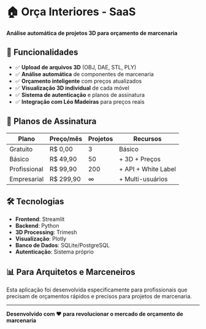 # 🏠 Orça Interiores - SaaS

**Análise automática de projetos 3D para orçamento de marcenaria**

## 🚀 Funcionalidades

- ✅ **Upload de arquivos 3D** (OBJ, DAE, STL, PLY)
- ✅ **Análise automática** de componentes de marcenaria
- ✅ **Orçamento inteligente** com preços atualizados
- ✅ **Visualização 3D individual** de cada móvel
- ✅ **Sistema de autenticação** e planos de assinatura
- ✅ **Integração com Léo Madeiras** para preços reais

## 💎 Planos de Assinatura

| Plano | Preço/mês | Projetos | Recursos |
|-------|-----------|----------|----------|
| Gratuito | R$ 0,00 | 3 | Básico |
| Básico | R$ 49,90 | 50 | + 3D + Preços |
| Profissional | R$ 99,90 | 200 | + API + White Label |
| Empresarial | R$ 299,90 | ∞ | + Multi-usuários |

## 🛠️ Tecnologias

- **Frontend**: Streamlit
- **Backend**: Python
- **3D Processing**: Trimesh
- **Visualização**: Plotly
- **Banco de Dados**: SQLite/PostgreSQL
- **Autenticação**: Sistema próprio

## 📊 Para Arquitetos e Marceneiros

Esta aplicação foi desenvolvida especificamente para profissionais que precisam de orçamentos rápidos e precisos para projetos de marcenaria.

---

**Desenvolvido com ❤️ para revolucionar o mercado de orçamento de marcenaria**

